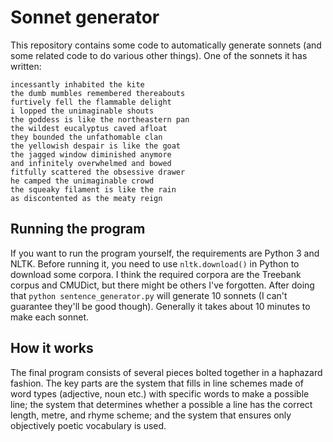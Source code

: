 Sonnet generator
================

This repository contains some code to automatically generate sonnets (and some
related code to do various other things). One of the sonnets it has written:

    incessantly inhabited the kite
    the dumb mumbles remembered thereabouts
    furtively fell the flammable delight
    i lopped the unimaginable shouts
    the goddess is like the northeastern pan
    the wildest eucalyptus caved afloat
    they bounded the unfathomable clan
    the yellowish despair is like the goat
    the jagged window diminished anymore
    and infinitely overwhelmed and bowed
    fitfully scattered the obsessive drawer
    he camped the unimaginable crowd
    the squeaky filament is like the rain
    as discontented as the meaty reign

Running the program
-------------------
If you want to run the program yourself, the requirements are Python 3 and NLTK.
Before running it, you need to use `nltk.download()` in Python to download some
corpora. I think the required corpora are the Treebank corpus and CMUDict, but
there might be others I've forgotten. After doing that `python
sentence_generator.py` will generate 10 sonnets (I can't guarantee they'll be
good though). Generally it takes about 10 minutes to make each sonnet.

How it works
------------

The final program consists of several pieces bolted together in a haphazard
fashion. The key parts are the system that fills in line schemes made of word
types (adjective, noun etc.) with specific words to make a possible line; the
system that determines whether a possible a line has the correct length, metre,
and rhyme scheme; and the system that ensures only objectively poetic vocabulary
is used.
